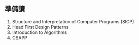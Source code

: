 ## 準備讀
1. Structure and Interpretation of Computer Programs (SICP)
1. Head First Design Patterns
1. Introduction to Algorithms
1. CSAPP
